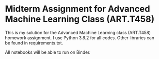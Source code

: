 # Midterm Assignment for Advanced Machine Learning Class (ART.T458)

This is my solution for the Advanced Machine Learning class (ART.T458) homework assignment. I use Python 3.8.2 for all codes. Other libraries can be found in requirements.txt.

All notebooks will be able to run on Binder.